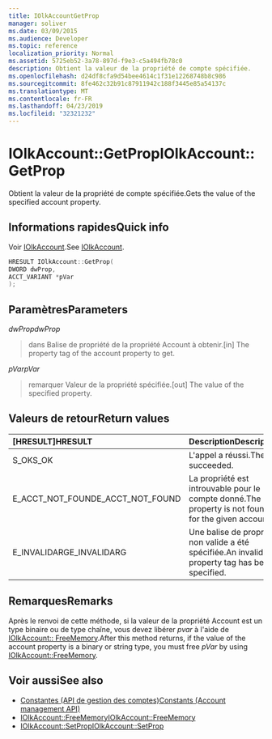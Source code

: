 ```yaml
---
title: IOlkAccountGetProp
manager: soliver
ms.date: 03/09/2015
ms.audience: Developer
ms.topic: reference
localization_priority: Normal
ms.assetid: 5725eb52-3a78-897d-f9e3-c5a494fb78c0
description: Obtient la valeur de la propriété de compte spécifiée.
ms.openlocfilehash: d24df8cfa9d54bee4614c1f31e12268748b8c986
ms.sourcegitcommit: 8fe462c32b91c87911942c188f3445e85a54137c
ms.translationtype: MT
ms.contentlocale: fr-FR
ms.lasthandoff: 04/23/2019
ms.locfileid: "32321232"
---
```

# <a name="iolkaccountgetprop"></a><span data-ttu-id="6f483-103">IOlkAccount::GetProp</span><span class="sxs-lookup"><span data-stu-id="6f483-103">IOlkAccount::GetProp</span></span>

<span data-ttu-id="6f483-104">Obtient la valeur de la propriété de compte spécifiée.</span><span class="sxs-lookup"><span data-stu-id="6f483-104">Gets the value of the specified account property.</span></span>
  
## <a name="quick-info"></a><span data-ttu-id="6f483-105">Informations rapides</span><span class="sxs-lookup"><span data-stu-id="6f483-105">Quick info</span></span>

<span data-ttu-id="6f483-106">Voir [IOlkAccount](iolkaccount.md).</span><span class="sxs-lookup"><span data-stu-id="6f483-106">See [IOlkAccount](iolkaccount.md).</span></span>
  
```cpp
HRESULT IOlkAccount::GetProp(  
DWORD dwProp, 
ACCT_VARIANT *pVar 
);
```

## <a name="parameters"></a><span data-ttu-id="6f483-107">Paramètres</span><span class="sxs-lookup"><span data-stu-id="6f483-107">Parameters</span></span>

<span data-ttu-id="6f483-108">_dwProp_</span><span class="sxs-lookup"><span data-stu-id="6f483-108">_dwProp_</span></span>
  
> <span data-ttu-id="6f483-109">dans Balise de propriété de la propriété Account à obtenir.</span><span class="sxs-lookup"><span data-stu-id="6f483-109">[in] The property tag of the account property to get.</span></span>
    
<span data-ttu-id="6f483-110">_pVar_</span><span class="sxs-lookup"><span data-stu-id="6f483-110">_pVar_</span></span>
  
> <span data-ttu-id="6f483-111">remarquer Valeur de la propriété spécifiée.</span><span class="sxs-lookup"><span data-stu-id="6f483-111">[out] The value of the specified property.</span></span>
    
## <a name="return-values"></a><span data-ttu-id="6f483-112">Valeurs de retour</span><span class="sxs-lookup"><span data-stu-id="6f483-112">Return values</span></span>

|<span data-ttu-id="6f483-113">**[HRESULT]**</span><span class="sxs-lookup"><span data-stu-id="6f483-113">**HRESULT**</span></span>|<span data-ttu-id="6f483-114">**Description**</span><span class="sxs-lookup"><span data-stu-id="6f483-114">**Description**</span></span>|
|:-----|:-----|
|<span data-ttu-id="6f483-115">S_OK</span><span class="sxs-lookup"><span data-stu-id="6f483-115">S_OK</span></span>  <br/> |<span data-ttu-id="6f483-116">L'appel a réussi.</span><span class="sxs-lookup"><span data-stu-id="6f483-116">The call succeeded.</span></span>  <br/> |
|<span data-ttu-id="6f483-117">E_ACCT_NOT_FOUND</span><span class="sxs-lookup"><span data-stu-id="6f483-117">E_ACCT_NOT_FOUND</span></span>  <br/> |<span data-ttu-id="6f483-118">La propriété est introuvable pour le compte donné.</span><span class="sxs-lookup"><span data-stu-id="6f483-118">The property is not found for the given account.</span></span>  <br/> |
|<span data-ttu-id="6f483-119">E_INVALIDARG</span><span class="sxs-lookup"><span data-stu-id="6f483-119">E_INVALIDARG</span></span>  <br/> |<span data-ttu-id="6f483-120">Une balise de propriété non valide a été spécifiée.</span><span class="sxs-lookup"><span data-stu-id="6f483-120">An invalid property tag has been specified.</span></span>  <br/> |
   
## <a name="remarks"></a><span data-ttu-id="6f483-121">Remarques</span><span class="sxs-lookup"><span data-stu-id="6f483-121">Remarks</span></span>

<span data-ttu-id="6f483-122">Après le renvoi de cette méthode, si la valeur de la propriété Account est un type binaire ou de type chaîne, vous devez libérer *pvar* à l'aide de [IOlkAccount:: FreeMemory](iolkaccount-freememory.md).</span><span class="sxs-lookup"><span data-stu-id="6f483-122">After this method returns, if the value of the account property is a binary or string type, you must free  *pVar*  by using [IOlkAccount::FreeMemory](iolkaccount-freememory.md).</span></span>
  
## <a name="see-also"></a><span data-ttu-id="6f483-123">Voir aussi</span><span class="sxs-lookup"><span data-stu-id="6f483-123">See also</span></span>

- [<span data-ttu-id="6f483-124">Constantes (API de gestion des comptes)</span><span class="sxs-lookup"><span data-stu-id="6f483-124">Constants (Account management API)</span></span>](constants-account-management-api.md) 
- [<span data-ttu-id="6f483-125">IOlkAccount::FreeMemory</span><span class="sxs-lookup"><span data-stu-id="6f483-125">IOlkAccount::FreeMemory</span></span>](iolkaccount-freememory.md)  
- [<span data-ttu-id="6f483-126">IOlkAccount::SetProp</span><span class="sxs-lookup"><span data-stu-id="6f483-126">IOlkAccount::SetProp</span></span>](iolkaccount-setprop.md)


